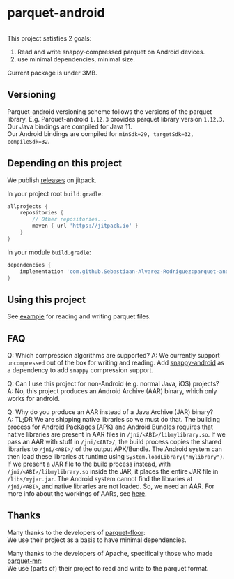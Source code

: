 # parquet-android
[![<Sebastiaan-Alvarez-Rodriguez>](https://circleci.com/gh/Sebastiaan-Alvarez-Rodriguez/parquet-android.svg?style=svg)](https://app.circleci.com/pipelines/github/Sebastiaan-Alvarez-Rodriguez/parquet-android)

This project satisfies 2 goals:
 1. Read and write snappy-compressed parquet on Android devices.
 2. use minimal dependencies, minimal size.

Current package is under 3MB.

## Versioning
Parquet-android versioning scheme follows the versions of the parquet library.
E.g. Parquet-android `1.12.3` provides parquet library version `1.12.3`.  
Our Java bindings are compiled for Java 11.  
Our Android bindings are compiled for `minSdk=29, targetSdk=32, compileSdk=32`.


## Depending on this project
We publish [releases](https://github.com/Sebastiaan-Alvarez-Rodriguez/parquet-android/releases)
on jitpack.

In your project root `build.gradle`:
```groovy
allprojects {
    repositories {
        // Other repositories...
        maven { url 'https://jitpack.io' }
    }
}
```

In your module `build.gradle`:
```groovy
dependencies {
    implementation 'com.github.Sebastiaan-Alvarez-Rodriguez:parquet-android:1.12.3'
}
```

## Using this project
See [example](parquet-android/src/test/java/org/sebastiaan/parquet/android/ParquetTest.java)
for reading and writing parquet files.

## FAQ
Q: Which compression algorithms are supported?
A: We currently support `uncompressed` out of the box for writing and reading.
Add [snappy-android](https://github.com/Sebastiaan-Alvarez-Rodriguez/snappy-android)
as a dependency to add `snappy` compression support.

Q: Can I use this project for non-Android (e.g. normal Java, iOS) projects?  
A: No, this project produces an Android Archive (AAR) binary, which only works for android.

Q: Why do you produce an AAR instead of a Java Archive (JAR) binary?  
A: TL;DR We are shipping native libraries so we must do that.
The building process for Android PacKages (APK) and Android Bundles
requires that native libraries are present in AAR files in `/jni/<ABI>/libmylibrary.so`.
If we pass an AAR with stuff in `/jni/<ABI>/`, the build process copies the shared libraries
to `/jni/<ABI>/` of the output  APK/Bundle.
The Android system can then load these libraries at runtime using `System.loadLibrary("mylibrary")`.  
If we present a JAR file to the build process instead, with `/jni/<ABI>/libmylibrary.so` inside the JAR,
it places the entire JAR file in `/libs/myjar.jar`.
The Android system cannot find the libraries at `/jni/<ABI>`, and native libraries are not loaded.
So, we need an AAR.
For more info about the workings of AARs, see [here](https://developer.android.com/studio/projects/android-library.html#aar-contents).


## Thanks
Many thanks to the developers of [parquet-floor](https://github.com/strategicblue/parquet-floor):  
We use their project as a basis to have minimal dependencies.

Many thanks to the developers of Apache, specifically those who made [parquet-mr](https://github.com/apache/parquet-mr):  
We use (parts of) their project to read and write to the parquet format.
